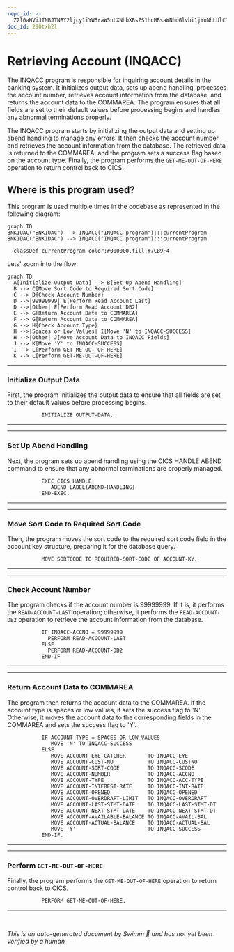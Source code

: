 ```yaml
---
repo_id: >-
  Z2l0aHViJTNBJTNBY2ljcy1iYW5raW5nLXNhbXBsZS1hcHBsaWNhdGlvbi1jYnNhLUlCTS1EZW1vJTNBJTNBU3dpbW0tRGVtbw==
doc_id: 290txh2l
---
```

# Retrieving Account (INQACC)

The INQACC program is responsible for inquiring account details in the banking system. It initializes output data, sets up abend handling, processes the account number, retrieves account information from the database, and returns the account data to the COMMAREA. The program ensures that all fields are set to their default values before processing begins and handles any abnormal terminations properly.

The INQACC program starts by initializing the output data and setting up abend handling to manage any errors. It then checks the account number and retrieves the account information from the database. The retrieved data is returned to the COMMAREA, and the program sets a success flag based on the account type. Finally, the program performs the <SwmToken path="src/base/cobol_src/INQACC.cbl" pos="247:3:11" line-data="           PERFORM GET-ME-OUT-OF-HERE.">`GET-ME-OUT-OF-HERE`</SwmToken> operation to return control back to CICS.

## Where is this program used?

This program is used multiple times in the codebase as represented in the following diagram:

```mermaid
graph TD
BNK1UAC("BNK1UAC") --> INQACC("INQACC program"):::currentProgram
BNK1DAC("BNK1DAC") --> INQACC("INQACC program"):::currentProgram

  classDef currentProgram color:#000000,fill:#7CB9F4
```

Lets' zoom into the flow:

```mermaid
graph TD
  A[Initialize Output Data] --> B[Set Up Abend Handling]
  B --> C[Move Sort Code to Required Sort Code]
  C --> D{Check Account Number}
  D -->|99999999| E[Perform Read Account Last]
  D -->|Other| F[Perform Read Account DB2]
  E --> G[Return Account Data to COMMAREA]
  F --> G[Return Account Data to COMMAREA]
  G --> H{Check Account Type}
  H -->|Spaces or Low Values| I[Move 'N' to INQACC-SUCCESS]
  H -->|Other| J[Move Account Data to INQACC Fields]
  J --> K[Move 'Y' to INQACC-SUCCESS]
  I --> L[Perform GET-ME-OUT-OF-HERE]
  K --> L[Perform GET-ME-OUT-OF-HERE]
```

<SwmSnippet path="/src/base/cobol_src/INQACC.cbl" line="206">

---

### Initialize Output Data

First, the program initializes the output data to ensure that all fields are set to their default values before processing begins.

```cobol
           INITIALIZE OUTPUT-DATA.
```

---

</SwmSnippet>

<SwmSnippet path="/src/base/cobol_src/INQACC.cbl" line="210">

---

### Set Up Abend Handling

Next, the program sets up abend handling using the CICS HANDLE ABEND command to ensure that any abnormal terminations are properly managed.

```cobol
           EXEC CICS HANDLE
              ABEND LABEL(ABEND-HANDLING)
           END-EXEC.
```

---

</SwmSnippet>

<SwmSnippet path="/src/base/cobol_src/INQACC.cbl" line="214">

---

### Move Sort Code to Required Sort Code

Then, the program moves the sort code to the required sort code field in the account key structure, preparing it for the database query.

```cobol
           MOVE SORTCODE TO REQUIRED-SORT-CODE OF ACCOUNT-KY.
```

---

</SwmSnippet>

<SwmSnippet path="/src/base/cobol_src/INQACC.cbl" line="218">

---

### Check Account Number

The program checks if the account number is 99999999. If it is, it performs the <SwmToken path="src/base/cobol_src/INQACC.cbl" pos="219:3:7" line-data="             PERFORM READ-ACCOUNT-LAST">`READ-ACCOUNT-LAST`</SwmToken> operation; otherwise, it performs the <SwmToken path="src/base/cobol_src/INQACC.cbl" pos="221:3:7" line-data="             PERFORM READ-ACCOUNT-DB2">`READ-ACCOUNT-DB2`</SwmToken> operation to retrieve the account information from the database.

```cobol
           IF INQACC-ACCNO = 99999999
             PERFORM READ-ACCOUNT-LAST
           ELSE
             PERFORM READ-ACCOUNT-DB2
           END-IF
```

---

</SwmSnippet>

<SwmSnippet path="/src/base/cobol_src/INQACC.cbl" line="229">

---

### Return Account Data to COMMAREA

The program then returns the account data to the COMMAREA. If the account type is spaces or low values, it sets the success flag to 'N'. Otherwise, it moves the account data to the corresponding fields in the COMMAREA and sets the success flag to 'Y'.

```cobol
           IF ACCOUNT-TYPE = SPACES OR LOW-VALUES
              MOVE 'N' TO INQACC-SUCCESS
           ELSE
              MOVE ACCOUNT-EYE-CATCHER       TO INQACC-EYE
              MOVE ACCOUNT-CUST-NO           TO INQACC-CUSTNO
              MOVE ACCOUNT-SORT-CODE         TO INQACC-SCODE
              MOVE ACCOUNT-NUMBER            TO INQACC-ACCNO
              MOVE ACCOUNT-TYPE              TO INQACC-ACC-TYPE
              MOVE ACCOUNT-INTEREST-RATE     TO INQACC-INT-RATE
              MOVE ACCOUNT-OPENED            TO INQACC-OPENED
              MOVE ACCOUNT-OVERDRAFT-LIMIT   TO INQACC-OVERDRAFT
              MOVE ACCOUNT-LAST-STMT-DATE    TO INQACC-LAST-STMT-DT
              MOVE ACCOUNT-NEXT-STMT-DATE    TO INQACC-NEXT-STMT-DT
              MOVE ACCOUNT-AVAILABLE-BALANCE TO INQACC-AVAIL-BAL
              MOVE ACCOUNT-ACTUAL-BALANCE    TO INQACC-ACTUAL-BAL
              MOVE 'Y'                       TO INQACC-SUCCESS
           END-IF.
```

---

</SwmSnippet>

<SwmSnippet path="/src/base/cobol_src/INQACC.cbl" line="247">

---

### Perform <SwmToken path="src/base/cobol_src/INQACC.cbl" pos="247:3:11" line-data="           PERFORM GET-ME-OUT-OF-HERE.">`GET-ME-OUT-OF-HERE`</SwmToken>

Finally, the program performs the <SwmToken path="src/base/cobol_src/INQACC.cbl" pos="247:3:11" line-data="           PERFORM GET-ME-OUT-OF-HERE.">`GET-ME-OUT-OF-HERE`</SwmToken> operation to return control back to CICS.

```cobol
           PERFORM GET-ME-OUT-OF-HERE.
```

---

</SwmSnippet>

&nbsp;

*This is an auto-generated document by Swimm 🌊 and has not yet been verified by a human*

<SwmMeta version="3.0.0" repo-id="Z2l0aHViJTNBJTNBY2ljcy1iYW5raW5nLXNhbXBsZS1hcHBsaWNhdGlvbi1jYnNhLUlCTS1EZW1vJTNBJTNBU3dpbW0tRGVtbw==" repo-name="cics-banking-sample-application-cbsa-IBM-Demo"></SwmMeta>

